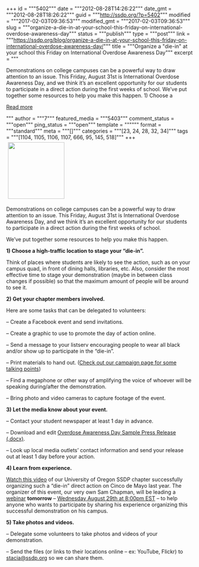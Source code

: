 +++
id = """5402"""
date = """2012-08-28T14:26:22"""
date_gmt = """2012-08-28T18:26:22"""
guid = """http://ssdp.org/?p=5402"""
modified = """2017-02-03T09:36:53"""
modified_gmt = """2017-02-03T09:36:53"""
slug = """organize-a-die-in-at-your-school-this-friday-on-international-overdose-awareness-day"""
status = """publish"""
type = """post"""
link = """https://ssdp.org/blog/organize-a-die-in-at-your-school-this-friday-on-international-overdose-awareness-day/"""
title = """Organize a &quot;die-in&quot; at your school this Friday on International Overdose Awareness Day"""
excerpt = """<p>Demonstrations on college campuses can be a powerful way to draw attention to an issue. This Friday, August 31st is International Overdose Awareness Day, and we think it&#8217;s an excellent opportunity for our students to participate in a direct action during the first weeks of school. We&#8217;ve put together some resources to help you make this happen. 1) Choose a</p>
<div class="h10"></div>
<p><a class="more-link2 flat" href="https://ssdp.org/blog/organize-a-die-in-at-your-school-this-friday-on-international-overdose-awareness-day/">Read more</a></p>
"""
author = """7"""
featured_media = """5403"""
comment_status = """open"""
ping_status = """open"""
template = """"""
format = """standard"""
meta = """[]"""
categories = """[23, 24, 28, 32, 34]"""
tags = """[1104, 1105, 1106, 1107, 666, 95, 145, 518]"""
+++
<img class=" wp-image-5403 alignright" style="margin: 5px;" title="od-awareness-day-image" src="/assets/2012/08/od-awareness-day-image.jpg" alt="" width="152" height="153" />



Demonstrations on college campuses can be a powerful way to draw attention to an issue. This Friday, August 31st is International Overdose Awareness Day, and we think it&#8217;s an excellent opportunity for our students to participate in a direct action during the first weeks of school.



We&#8217;ve put together some resources to help you make this happen.



<strong>1) Choose a high-traffic location to stage your &#8220;die-in&#8221;.  </strong>



Think of places where students are likely to see the action, such as on your campus quad, in front of dining halls, libraries, etc. Also, consider the most effective time to stage your demonstration (maybe in between class changes if possible) so that the maximum amount of people will be around to see it.



<strong>2) Get your chapter members involved. </strong>



Here are some tasks that can be delegated to volunteers:



&#8211; Create a Facebook event and send invitations.

&#8211; Create a graphic to use to promote the day of action online.

&#8211; Send a message to your listserv encouraging people to wear all black and/or show up to participate in the &#8220;die-in&#8221;.

&#8211; Print materials to hand out. (<a href="http://ssdp.org/campaigns/call-911-good-samaritan-policies/">Check out our campaign page for some talking points</a>)

&#8211; Find a megaphone or other way of amplifying the voice of whoever will be speaking during/after the demonstration.

&#8211; Bring photo and video cameras to capture footage of the event.



<strong>3) Let the media know about your event.</strong>



&#8211; Contact your student newspaper at least 1 day in advance.

&#8211; Download and edit <a href="http://ssdp.org/news/blog/organize-a-die-in-at-your-school-this-friday-on-international-overdose-awareness-day/attachment/od-awareness-day-sample-press-release-3/" rel="attachment wp-att-5401">Overdose Awareness Day Sample Press Release (.docx)</a>.

&#8211; Look up local media outlets&#8217; contact information and send your release out at least 1 day before your action.



<strong>4) Learn from experience.</strong>



<a href="http://youtu.be/U1it_twObBY">Watch this video</a> of our University of Oregon SSDP chapter successfully organizing such a &#8220;die-in&#8221; direct action on Cinco de Mayo last year. The organizer of this event, our very own Sam Chapman, will be leading a <a href="http://www.facebook.com/events/274697295969245/">webinar</a> <strong>tomorrow</strong> &#8211; <a href="http://www.facebook.com/events/274697295969245/">Wednesday August 29th at 8:00pm EST</a> &#8211; to help anyone who wants to participate by sharing his experience organizing this successful demonstration on his campus.



<strong>5) Take photos and videos.</strong>



&#8211; Delegate some volunteers to take photos and videos of your demonstration.

&#8211; Send the files (or links to their locations online &#8211; ex: YouTube, Flickr) to <a href="mailto:stacia@ssdp.org">stacia@ssdp.org</a> so we can share them.
